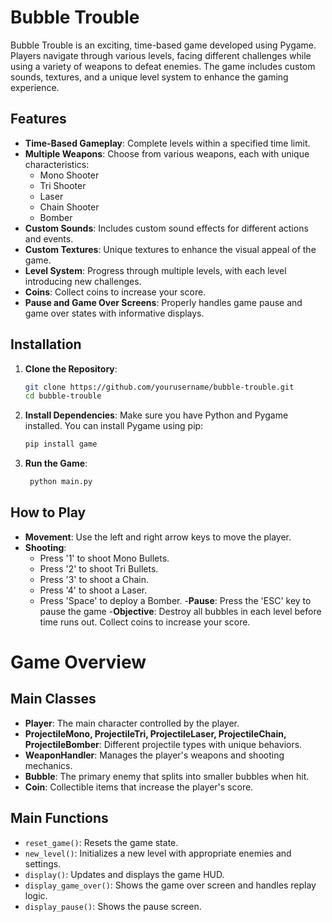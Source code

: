 # Bubble Trouble

Bubble Trouble is an exciting, time-based game developed using Pygame. Players navigate through various levels, facing different challenges while using a variety of weapons to defeat enemies. The game includes custom sounds, textures, and a unique level system to enhance the gaming experience.

## Features

- **Time-Based Gameplay**: Complete levels within a specified time limit.
- **Multiple Weapons**: Choose from various weapons, each with unique characteristics:
  - Mono Shooter
  - Tri Shooter
  - Laser
  - Chain Shooter
  - Bomber
- **Custom Sounds**: Includes custom sound effects for different actions and events.
- **Custom Textures**: Unique textures to enhance the visual appeal of the game.
- **Level System**: Progress through multiple levels, with each level introducing new challenges.
- **Coins**: Collect coins to increase your score.
- **Pause and Game Over Screens**: Properly handles game pause and game over states with informative displays.

## Installation

1. **Clone the Repository**:
   ```bash
   git clone https://github.com/yourusername/bubble-trouble.git
   cd bubble-trouble
2. **Install Dependencies**:
Make sure you have Python and Pygame installed. You can install Pygame using pip:
   ```bash
   pip install game
3. **Run the Game**:
   ```bash
    python main.py

## How to Play
- **Movement**: Use the left and right arrow keys to move the player.
- **Shooting**:
  - Press '1' to shoot Mono Bullets.
  - Press '2' to shoot Tri Bullets.
  - Press '3' to shoot a Chain.
  - Press '4' to shoot a Laser.
  - Press 'Space' to deploy a Bomber.
-**Pause**: Press the 'ESC' key to pause the game
-**Objective**: Destroy all bubbles in each level before time runs out. Collect coins to increase your score.

# Game Overview

## Main Classes

- **Player**: The main character controlled by the player.
- **ProjectileMono, ProjectileTri, ProjectileLaser, ProjectileChain, ProjectileBomber**: Different projectile types with unique behaviors.
- **WeaponHandler**: Manages the player's weapons and shooting mechanics.
- **Bubble**: The primary enemy that splits into smaller bubbles when hit.
- **Coin**: Collectible items that increase the player's score.

## Main Functions

- `reset_game()`: Resets the game state.
- `new_level()`: Initializes a new level with appropriate enemies and settings.
- `display()`: Updates and displays the game HUD.
- `display_game_over()`: Shows the game over screen and handles replay logic.
- `display_pause()`: Shows the pause screen.
